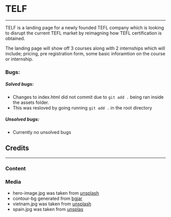 #  TELF

---

TELF is a landing page for a newly founded TEFL company which is looking to disrupt the current TEFL market by reimagning how TEFL certification is obtained.

The landing page will show off 3 courses along with 2 internships which will include; pricing, pre registration form, some basic inforamtion on the course or internship.


### Bugs:
##### Solved bugs:
- Changes to index.html did not commit due to ```git add .``` being ran inside the assets folder. 
- This was resloved by going running ```git add .``` in the root directory

##### Unsolved bugs:
- Currently no unsolved bugs


## Credits
---
### Content

### Media
- hero-image.jpg was taken from [unsplash](https://unsplash.com/photos/uWVWQ8gF8PE)
- contour-bg generated from [bgjar](https://bgjar.com/)
- vietnam.jpg was taken from [unsplash](https://unsplash.com/photos/v63UL8s28Ew)
- spain.jpg was taken from [unsplas](https://unsplash.com/photos/cB4Uqoc9D9k)